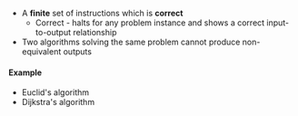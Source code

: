 - A **finite** set of instructions which is **correct**
	- Correct - halts for any problem instance and shows a correct input-to-output relationship
- Two algorithms solving the same problem cannot produce non-equivalent outputs

#### Example
- Euclid's algorithm
- Dijkstra's algorithm